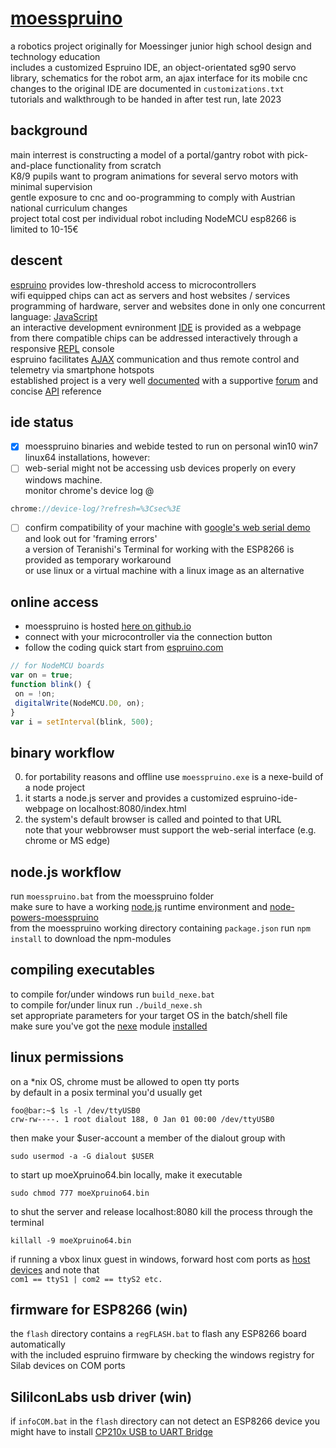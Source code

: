 # [moesspruino](https://beweonline.github.io/)
a robotics project originally for Moessinger junior high school design and technology education  
includes a customized Espruino IDE, an object-orientated sg90 servo library, schematics for the robot arm, an ajax interface for its mobile cnc  
changes to the original IDE are documented in `customizations.txt`  
tutorials and walkthrough to be handed in after test run, late 2023

background
----------
main interrest is constructing a model of a portal/gantry robot with pick-and-place functionality from scratch  
K8/9 pupils want to program animations for several servo motors with minimal supervision  
gentle exposure to cnc and oo-programming to comply with Austrian national curriculum changes  
project total cost per individual robot including NodeMCU esp8266 is limited to 10-15€

descent
-------
[espruino](https://github.com/espruino) provides low-threshold access to microcontrollers  
wifi equipped chips can act as servers and host websites / services  
programming of hardware, server and websites done in only one concurrent language: [JavaScript](https://en.wikipedia.org/wiki/JavaScript)  
an interactive development evnironment [IDE](https://www.espruino.com/ide/) is provided as a webpage  
from there compatible chips can be addressed interactively through a responsive [REPL](https://en.wikipedia.org/wiki/Read%E2%80%93eval%E2%80%93print_loop) console  
espruino facilitates [AJAX](https://en.wikipedia.org/wiki/Ajax_(programming)) communication and thus remote control and telemetry via smartphone hotspots  
established project is a very well [documented](https://www.espruino.com/) with a supportive [forum](https://forum.espruino.com/) and concise [API](https://www.espruino.com/Reference#software) reference

ide status
----------
- [x] moesspruino binaries and webide tested to run on personal win10 win7 linux64 installations, however:  
- [ ] web-serial might not be accessing usb devices properly on every windows machine.  
      monitor chrome's device log @

```javascript
chrome://device-log/?refresh=%3Csec%3E
```

- [ ] confirm compatibility of your machine with [google's web serial demo](https://googlechromelabs.github.io/serial-terminal/) and look out for 'framing errors'  
      a version of Teranishi's Terminal for working with the ESP8266 is provided as temporary workaround  
      or use linux or a virtual machine with a linux image as an alternative

online access
-------------
- moesspruino is hosted [here on github.io](https://beweonline.github.io/moesspruino/webIDE/index.html)
- connect with your microcontroller via the connection button
- follow the coding quick start from [espruino.com](http://www.espruino.com/Quick+Start+Code)  
```javascript
// for NodeMCU boards
var on = true;
function blink() {
 on = !on;
 digitalWrite(NodeMCU.D0, on);
}
var i = setInterval(blink, 500);
```

binary workflow
---------------
0. for portability reasons and offline use `moesspruino.exe` is a nexe-build of a node project
1. it starts a node.js server and provides a customized espruino-ide-webpage on localhost:8080/index.html
2. the system's default browser is called and pointed to that URL  
   note that your webbrowser must support the web-serial interface (e.g. chrome or MS edge)

node.js workflow
----------------
run `moesspruino.bat` from the moesspruino folder  
make sure to have a working [node.js](https://nodejs.org/en/) runtime environment and [node-powers-moesspruino](https://docs.npmjs.com/downloading-and-installing-node-js-and-npm)  
from the moesspruino working directory containing `package.json` run `npm install` to download the npm-modules

compiling executables
---------------------
to compile for/under windows run `build_nexe.bat`  
to compile for/under linux run `./build_nexe.sh`  
set appropriate parameters for your target OS in the batch/shell file  
make sure you've got the [nexe](https://github.com/nexe/nexe) module [installed](https://www.npmjs.com/package/nexe)

linux permissions
-----------------
on a \*nix OS, chrome must be allowed to open tty ports  
by default in a posix terminal you'd usually get
```console
foo@bar:~$ ls -l /dev/ttyUSB0
crw-rw----. 1 root dialout 188, 0 Jan 01 00:00 /dev/ttyUSB0
```
then make your $user-account a member of the dialout group with
```console
sudo usermod -a -G dialout $USER
```
to start up moeXpruino64.bin locally, make it executable
```console
sudo chmod 777 moeXpruino64.bin
```
to shut the server and release localhost:8080 kill the process through the terminal
```console
killall -9 moeXpruino64.bin
```
if running a vbox linux guest in windows, forward host com ports as [host devices](https://docs.oracle.com/en/virtualization/virtualbox/6.0/user/serialports.html) and note that  
`com1 == ttyS1 | com2 == ttyS2 etc.`

firmware for ESP8266 (win)
--------------------------
the `flash` directory contains a `regFLASH.bat` to flash any ESP8266 board automatically  
with the included espruino firmware by checking the windows registry for Silab devices on COM ports

SililconLabs usb driver (win)
-----------------------------
if `infoCOM.bat` in the `flash` directory can not detect an ESP8266 device you might have to install [CP210x USB to UART Bridge](https://www.silabs.com/developers/usb-to-uart-bridge-vcp-drivers?tab=downloads)

